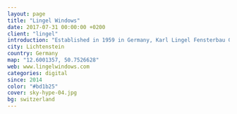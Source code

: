 ```yaml
---
layout: page
title: "Lingel Windows"
date: 2017-07-31 00:00:00 +0200
client: "lingel"
introduction: "Established in 1959 in Germany, Karl Lingel Fensterbau Gmbh & Co. KG is today one of the leading manufacturers of high quality doors and windows in Europe."
city: Lichtenstein
country: Germany
map: "12.6001357, 50.7526628"
web: www.lingelwindows.com
categories: digital
since: 2014
color: "#bd1b25"
cover: sky-hype-04.jpg
bg: switzerland
---
```

